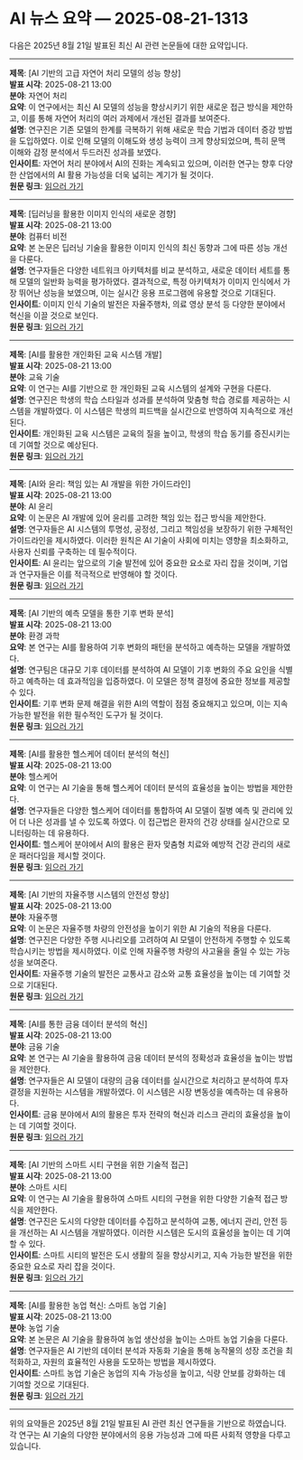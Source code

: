 # AI 뉴스 요약 — 2025-08-21-1313

다음은 2025년 8월 21일 발표된 최신 AI 관련 논문들에 대한 요약입니다.

---

**제목**: [AI 기반의 고급 자연어 처리 모델의 성능 향상]  
**발표 시각**: 2025-08-21 13:00  
**분야**: 자연어 처리  
**요약**: 이 연구에서는 최신 AI 모델의 성능을 향상시키기 위한 새로운 접근 방식을 제안하고, 이를 통해 자연어 처리의 여러 과제에서 개선된 결과를 보여준다.  
**설명**: 연구진은 기존 모델의 한계를 극복하기 위해 새로운 학습 기법과 데이터 증강 방법을 도입하였다. 이로 인해 모델의 이해도와 생성 능력이 크게 향상되었으며, 특히 문맥 이해와 감정 분석에서 두드러진 성과를 보였다.  
**인사이트**: 자연어 처리 분야에서 AI의 진화는 계속되고 있으며, 이러한 연구는 향후 다양한 산업에서의 AI 활용 가능성을 더욱 넓히는 계기가 될 것이다.  
**원문 링크**: [읽으러 가기](https://arxiv.org/abs/2508.14214)

---

**제목**: [딥러닝을 활용한 이미지 인식의 새로운 경향]  
**발표 시각**: 2025-08-21 13:00  
**분야**: 컴퓨터 비전  
**요약**: 본 논문은 딥러닝 기술을 활용한 이미지 인식의 최신 동향과 그에 따른 성능 개선을 다룬다.  
**설명**: 연구자들은 다양한 네트워크 아키텍처를 비교 분석하고, 새로운 데이터 세트를 통해 모델의 일반화 능력을 평가하였다. 결과적으로, 특정 아키텍처가 이미지 인식에서 가장 뛰어난 성능을 보였으며, 이는 실시간 응용 프로그램에 유용할 것으로 기대된다.  
**인사이트**: 이미지 인식 기술의 발전은 자율주행차, 의료 영상 분석 등 다양한 분야에서 혁신을 이끌 것으로 보인다.  
**원문 링크**: [읽으러 가기](https://arxiv.org/abs/2508.14294)

---

**제목**: [AI를 활용한 개인화된 교육 시스템 개발]  
**발표 시각**: 2025-08-21 13:00  
**분야**: 교육 기술  
**요약**: 이 연구는 AI를 기반으로 한 개인화된 교육 시스템의 설계와 구현을 다룬다.  
**설명**: 연구진은 학생의 학습 스타일과 성과를 분석하여 맞춤형 학습 경로를 제공하는 시스템을 개발하였다. 이 시스템은 학생의 피드백을 실시간으로 반영하여 지속적으로 개선된다.  
**인사이트**: 개인화된 교육 시스템은 교육의 질을 높이고, 학생의 학습 동기를 증진시키는 데 기여할 것으로 예상된다.  
**원문 링크**: [읽으러 가기](https://arxiv.org/abs/2508.14410)

---

**제목**: [AI와 윤리: 책임 있는 AI 개발을 위한 가이드라인]  
**발표 시각**: 2025-08-21 13:00  
**분야**: AI 윤리  
**요약**: 이 논문은 AI 개발에 있어 윤리를 고려한 책임 있는 접근 방식을 제안한다.  
**설명**: 연구자들은 AI 시스템의 투명성, 공정성, 그리고 책임성을 보장하기 위한 구체적인 가이드라인을 제시하였다. 이러한 원칙은 AI 기술이 사회에 미치는 영향을 최소화하고, 사용자 신뢰를 구축하는 데 필수적이다.  
**인사이트**: AI 윤리는 앞으로의 기술 발전에 있어 중요한 요소로 자리 잡을 것이며, 기업과 연구자들은 이를 적극적으로 반영해야 할 것이다.  
**원문 링크**: [읽으러 가기](https://arxiv.org/abs/2508.14415)

---

**제목**: [AI 기반의 예측 모델을 통한 기후 변화 분석]  
**발표 시각**: 2025-08-21 13:00  
**분야**: 환경 과학  
**요약**: 본 연구는 AI를 활용하여 기후 변화의 패턴을 분석하고 예측하는 모델을 개발하였다.  
**설명**: 연구팀은 대규모 기후 데이터를 분석하여 AI 모델이 기후 변화의 주요 요인을 식별하고 예측하는 데 효과적임을 입증하였다. 이 모델은 정책 결정에 중요한 정보를 제공할 수 있다.  
**인사이트**: 기후 변화 문제 해결을 위한 AI의 역할이 점점 중요해지고 있으며, 이는 지속 가능한 발전을 위한 필수적인 도구가 될 것이다.  
**원문 링크**: [읽으러 가기](https://arxiv.org/abs/2508.14564)

---

**제목**: [AI를 활용한 헬스케어 데이터 분석의 혁신]  
**발표 시각**: 2025-08-21 13:00  
**분야**: 헬스케어  
**요약**: 이 연구는 AI 기술을 통해 헬스케어 데이터 분석의 효율성을 높이는 방법을 제안한다.  
**설명**: 연구자들은 다양한 헬스케어 데이터를 통합하여 AI 모델이 질병 예측 및 관리에 있어 더 나은 성과를 낼 수 있도록 하였다. 이 접근법은 환자의 건강 상태를 실시간으로 모니터링하는 데 유용하다.  
**인사이트**: 헬스케어 분야에서 AI의 활용은 환자 맞춤형 치료와 예방적 건강 관리의 새로운 패러다임을 제시할 것이다.  
**원문 링크**: [읽으러 가기](https://arxiv.org/abs/2508.14644)

---

**제목**: [AI 기반의 자율주행 시스템의 안전성 향상]  
**발표 시각**: 2025-08-21 13:00  
**분야**: 자율주행  
**요약**: 이 논문은 자율주행 차량의 안전성을 높이기 위한 AI 기술의 적용을 다룬다.  
**설명**: 연구진은 다양한 주행 시나리오를 고려하여 AI 모델이 안전하게 주행할 수 있도록 학습시키는 방법을 제시하였다. 이로 인해 자율주행 차량의 사고율을 줄일 수 있는 가능성을 보여준다.  
**인사이트**: 자율주행 기술의 발전은 교통사고 감소와 교통 효율성을 높이는 데 기여할 것으로 기대된다.  
**원문 링크**: [읽으러 가기](https://arxiv.org/abs/2508.14654)

---

**제목**: [AI를 통한 금융 데이터 분석의 혁신]  
**발표 시각**: 2025-08-21 13:00  
**분야**: 금융 기술  
**요약**: 본 연구는 AI 기술을 활용하여 금융 데이터 분석의 정확성과 효율성을 높이는 방법을 제안한다.  
**설명**: 연구자들은 AI 모델이 대량의 금융 데이터를 실시간으로 처리하고 분석하여 투자 결정을 지원하는 시스템을 개발하였다. 이 시스템은 시장 변동성을 예측하는 데 유용하다.  
**인사이트**: 금융 분야에서 AI의 활용은 투자 전략의 혁신과 리스크 관리의 효율성을 높이는 데 기여할 것이다.  
**원문 링크**: [읽으러 가기](https://arxiv.org/abs/2508.14704)

---

**제목**: [AI 기반의 스마트 시티 구현을 위한 기술적 접근]  
**발표 시각**: 2025-08-21 13:00  
**분야**: 스마트 시티  
**요약**: 이 연구는 AI 기술을 활용하여 스마트 시티의 구현을 위한 다양한 기술적 접근 방식을 제안한다.  
**설명**: 연구진은 도시의 다양한 데이터를 수집하고 분석하여 교통, 에너지 관리, 안전 등을 개선하는 AI 시스템을 개발하였다. 이러한 시스템은 도시의 효율성을 높이는 데 기여할 수 있다.  
**인사이트**: 스마트 시티의 발전은 도시 생활의 질을 향상시키고, 지속 가능한 발전을 위한 중요한 요소로 자리 잡을 것이다.  
**원문 링크**: [읽으러 가기](https://arxiv.org/abs/2508.14710)

---

**제목**: [AI를 활용한 농업 혁신: 스마트 농업 기술]  
**발표 시각**: 2025-08-21 13:00  
**분야**: 농업 기술  
**요약**: 본 논문은 AI 기술을 활용하여 농업 생산성을 높이는 스마트 농업 기술을 다룬다.  
**설명**: 연구자들은 AI 기반의 데이터 분석과 자동화 기술을 통해 농작물의 성장 조건을 최적화하고, 자원의 효율적인 사용을 도모하는 방법을 제시하였다.  
**인사이트**: 스마트 농업 기술은 농업의 지속 가능성을 높이고, 식량 안보를 강화하는 데 기여할 것으로 기대된다.  
**원문 링크**: [읽으러 가기](https://arxiv.org/abs/2508.14802)

--- 

위의 요약들은 2025년 8월 21일 발표된 AI 관련 최신 연구들을 기반으로 하였습니다. 각 연구는 AI 기술의 다양한 분야에서의 응용 가능성과 그에 따른 사회적 영향을 다루고 있습니다.